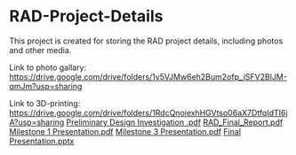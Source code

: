# RAD-Project-Details
This project is created for storing the RAD project details, including photos and other media.

Link to photo gallary: https://drive.google.com/drive/folders/1y5VJMw6eh2Bum2ofp_jSFV2BlJM-qmJm?usp=sharing

Link to 3D-printing: https://drive.google.com/drive/folders/1RdcQnoiexhHGVtso06aX7DtfqIdTI6jA?usp=sharing
[Preliminary Design Investigation .pdf](https://github.com/Yanglin-Tao/RAD-Project-Details/files/7232972/Preliminary.Design.Investigation.pdf)
[RAD_Final_Report.pdf](https://github.com/Yanglin-Tao/RAD-Project-Details/files/7232973/RAD_Final_Report.pdf)
[Milestone 1 Presentation.pdf](https://github.com/Yanglin-Tao/RAD-Project-Details/files/7232975/Milestone.1.Presentation.pdf)
[Milestone 3 Presentation.pdf](https://github.com/Yanglin-Tao/RAD-Project-Details/files/7232976/Milestone.3.Presentation.pdf)
[Final Presentation.pptx](https://github.com/Yanglin-Tao/RAD-Project-Details/files/7232977/Final.Presentation.pptx)
